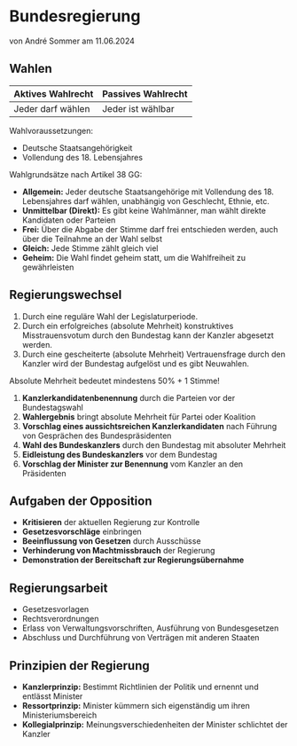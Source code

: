 # Bundesregierung
von André Sommer am 11.06.2024

## Wahlen

|Aktives Wahlrecht|Passives Wahlrecht|
|---|---|
|Jeder darf wählen|Jeder ist wählbar|

Wahlvoraussetzungen:
- Deutsche Staatsangehörigkeit
- Vollendung des 18. Lebensjahres

Wahlgrundsätze nach Artikel 38 GG:
- **Allgemein:** Jeder deutsche Staatsangehörige mit Vollendung des 18. Lebensjahres darf wählen, unabhängig von Geschlecht, Ethnie, etc.
- **Unmittelbar (Direkt):** Es gibt keine Wahlmänner, man wählt direkte Kandidaten oder Parteien
- **Frei:** Über die Abgabe der Stimme darf frei entschieden werden, auch über die Teilnahme an der Wahl selbst
- **Gleich:** Jede Stimme zählt gleich viel
- **Geheim:** Die Wahl findet geheim statt, um die Wahlfreiheit zu gewährleisten

## Regierungswechsel

1. Durch eine reguläre Wahl der Legislaturperiode.
2. Durch ein erfolgreiches (absolute Mehrheit) konstruktives Misstrauensvotum durch den Bundestag kann der Kanzler abgesetzt werden.
3. Durch eine gescheiterte (absolute Mehrheit) Vertrauensfrage durch den Kanzler wird der Bundestag aufgelöst und es gibt Neuwahlen.

Absolute Mehrheit bedeutet mindestens 50% + 1 Stimme!

1. **Kanzlerkandidatenbenennung** durch die Parteien vor der Bundestagswahl
2. **Wahlergebnis** bringt absolute Mehrheit für Partei oder Koalition
3. **Vorschlag eines aussichtsreichen Kanzlerkandidaten** nach Führung von Gesprächen des Bundespräsidenten
4. **Wahl des Bundeskanzlers** durch den Bundestag mit absoluter Mehrheit
5. **Eidleistung des Bundeskanzlers** vor dem Bundestag
6. **Vorschlag der Minister zur Benennung** vom Kanzler an den Präsidenten

## Aufgaben der Opposition
- **Kritisieren** der aktuellen Regierung zur Kontrolle
- **Gesetzesvorschläge** einbringen
- **Beeinflussung von Gesetzen** durch Ausschüsse
- **Verhinderung von Machtmissbrauch** der Regierung
- **Demonstration der Bereitschaft zur Regierungsübernahme**

## Regierungsarbeit
- Gesetzesvorlagen
- Rechtsverordnungen
- Erlass von Verwaltungsvorschriften, Ausführung von Bundesgesetzen
- Abschluss und Durchführung von Verträgen mit anderen Staaten

## Prinzipien der Regierung
- **Kanzlerprinzip:** Bestimmt Richtlinien der Politik und ernennt und entlässt Minister
- **Ressortprinzip:** Minister kümmern sich eigenständig um ihren Ministeriumsbereich
- **Kollegialprinzip:** Meinungsverschiedenheiten der Minister schlichtet der Kanzler

